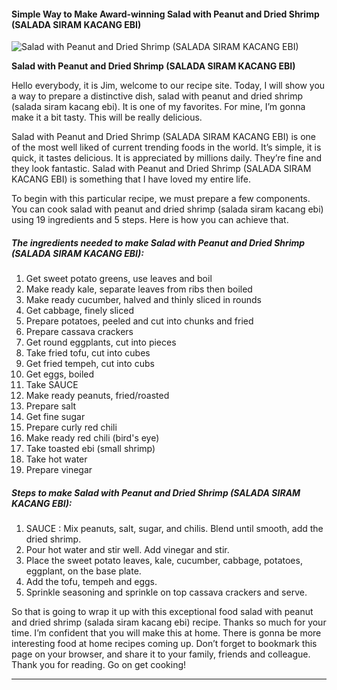             

#### Simple Way to Make Award-winning Salad with Peanut and Dried Shrimp (SALADA SIRAM KACANG EBI)

![Salad with Peanut and Dried Shrimp (SALADA SIRAM KACANG EBI)](https://img-global.cpcdn.com/recipes/2535964_5192814f26bf11d0/751x532cq70/salad-with-peanut-and-dried-shrimp-salada-siram-kacang-ebi-recipe-main-photo.jpg)

**Salad with Peanut and Dried Shrimp (SALADA SIRAM KACANG EBI)**

Hello everybody, it is Jim, welcome to our recipe site. Today, I will show you a way to prepare a distinctive dish, salad with peanut and dried shrimp (salada siram kacang ebi). It is one of my favorites. For mine, I’m gonna make it a bit tasty. This will be really delicious.

Salad with Peanut and Dried Shrimp (SALADA SIRAM KACANG EBI) is one of the most well liked of current trending foods in the world. It’s simple, it is quick, it tastes delicious. It is appreciated by millions daily. They’re fine and they look fantastic. Salad with Peanut and Dried Shrimp (SALADA SIRAM KACANG EBI) is something that I have loved my entire life.

To begin with this particular recipe, we must prepare a few components. You can cook salad with peanut and dried shrimp (salada siram kacang ebi) using 19 ingredients and 5 steps. Here is how you can achieve that.

##### The ingredients needed to make Salad with Peanut and Dried Shrimp (SALADA SIRAM KACANG EBI):

1.  Get sweet potato greens, use leaves and boil
2.  Make ready kale, separate leaves from ribs then boiled
3.  Make ready cucumber, halved and thinly sliced in rounds
4.  Get cabbage, finely sliced
5.  Prepare potatoes, peeled and cut into chunks and fried
6.  Prepare cassava crackers
7.  Get round eggplants, cut into pieces
8.  Take fried tofu, cut into cubes
9.  Get fried tempeh, cut into cubs
10.  Get eggs, boiled
11.  Take SAUCE
12.  Make ready peanuts, fried/roasted
13.  Prepare salt
14.  Get fine sugar
15.  Prepare curly red chili
16.  Make ready red chili (bird's eye)
17.  Take toasted ebi (small shrimp)
18.  Take hot water
19.  Prepare vinegar

##### Steps to make Salad with Peanut and Dried Shrimp (SALADA SIRAM KACANG EBI):

1.  SAUCE : Mix peanuts, salt, sugar, and chilis. Blend until smooth, add the dried shrimp.
2.  Pour hot water and stir well. Add vinegar and stir.
3.  Place the sweet potato leaves, kale, cucumber, cabbage, potatoes, eggplant, on the base plate.
4.  Add the tofu, tempeh and eggs.
5.  Sprinkle seasoning and sprinkle on top cassava crackers and serve.

So that is going to wrap it up with this exceptional food salad with peanut and dried shrimp (salada siram kacang ebi) recipe. Thanks so much for your time. I’m confident that you will make this at home. There is gonna be more interesting food at home recipes coming up. Don’t forget to bookmark this page on your browser, and share it to your family, friends and colleague. Thank you for reading. Go on get cooking!

* * *